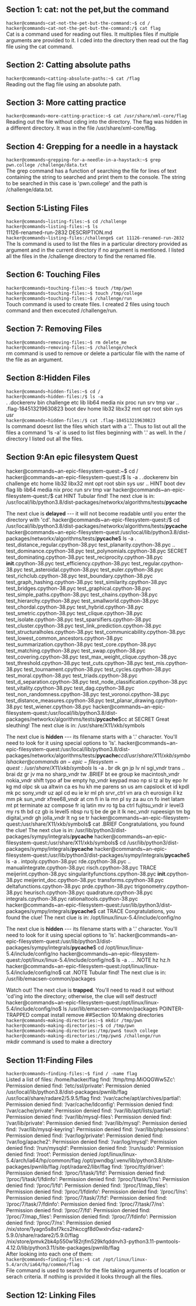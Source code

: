 ## Section 1: cat: not the pet,but the command
`hacker@commands~cat-not-the-pet-but-the-command:~$ cd /`
<br/>
`hacker@commands~cat-not-the-pet-but-the-command:/$ cat flag`
<br/>
Cat is a command used for reading out files. It multiplies files if multiple arguments are provided to it. I cded into the directory then read out the flag file using the cat command.
## Section 2: Catting absolute paths
`hacker@commands~catting-absolute-paths:~$ cat /flag`
<br/>
Reading out the flag file using an absolute path.
## Section 3: More catting practice
`hacker@commands~more-catting-practice:~$ cat /usr/share/xml-core/flag`
<br/>
Reading out the file without cding into the directory. The flag was hidden in a different directory. It was in the file /usr/share/xml-core/flag.
## Section 4: Grepping for a needle in a haystack
`hacker@commands~grepping-for-a-needle-in-a-haystack:~$ grep pwn.college /challenge/data.txt`
<br/>
The grep command has a function of searching  the file for lines of text containing the string to searched and print them to the console. The string to be searched in this case is 'pwn.college' and the path is /challenge/data.txt.
## Section 5:Listing Files
`hacker@commands~listing-files:~$ cd /challenge`
<br/>
`hacker@commands~listing-files:~$ ls`
<br/>
11126-renamed-run-2832  DESCRIPTION.md
<br/>
`hacker@commands~listing-files:/challenge$ cat 11126-renamed-run-2832`
<br/>
The ls command is used to list the files in a particular directory provided as argument and in the current directory if no argument is mentioned. I listed all the files in the /challenge directory to find the renamed file.
## Section 6: Touching Files
`hacker@commands~touching-files:~$ touch /tmp/pwn`
<br/>
`hacker@commands~touching-files:~$ touch /tmp/college`
<br/>
`hacker@commands~touching-files:~$ /challenge/run`
<br/>
Touch command is used to create files. I created 2 files using touch command and then excecuted /challenge/run.
## Section 7: Removing Files
`hacker@commands~removing-files:~$ rm delete_me`
<br/>
`hacker@commands~removing-files:~$ /challenge/check`
<br/>
rm command is used to remove or delete a particular file with the name of the file as an argument.
## Section 8:Hidden Files
`hacker@commands~hidden-files:~$ cd /`
<br/>
`hacker@commands~hidden-files:/$ ls -a`
<br/>
.   .dockerenv             bin   challenge  etc   lib    lib64   media  nix  proc  run   srv  tmp  var
..  .flag-184513219630823  boot  dev        home  lib32  libx32  mnt    opt  root  sbin  sys  usr
<br/>
`hacker@commands~hidden-files:/$ cat .flag-184513219630823`
<br/>
ls command doesnt list the files which start with a '.'. Thus to list out all the files a command 'ls -a' is used to list files beginning with '.' as well.
In the / directory I listed out all the files.
## Section 9:An epic filesystem Quest
hacker@commands~an-epic-filesystem-quest:~$ cd /
hacker@commands~an-epic-filesystem-quest:/$ ls -a
.   .dockerenv  bin   challenge  etc   home  lib32  libx32  mnt  opt   root  sbin  sys  usr
..  HINT        boot  dev        flag  lib   lib64  media   nix  proc  run   srv   tmp  var
hacker@commands~an-epic-filesystem-quest:/$ cat HINT
Tubular find!
The next clue is in: /usr/local/lib/python3.8/dist-packages/networkx/algorithms/tests/__pycache__

The next clue is **delayed** --- it will not become readable until you enter the directory with 'cd'.
hacker@commands~an-epic-filesystem-quest:/$ cd /usr/local/lib/python3.8/dist-packages/networkx/algorithms/tests/__pycache__
hacker@commands~an-epic-filesystem-quest:/usr/local/lib/python3.8/dist-packages/networkx/algorithms/tests/__pycache__$ ls -a
.                                      test_distance_regular.cpython-38.pyc         test_planarity.cpython-38.pyc
..                                     test_dominance.cpython-38.pyc                test_polynomials.cpython-38.pyc
SECRET                                 test_dominating.cpython-38.pyc               test_reciprocity.cpython-38.pyc
__init__.cpython-38.pyc                test_efficiency.cpython-38.pyc               test_regular.cpython-38.pyc
test_asteroidal.cpython-38.pyc         test_euler.cpython-38.pyc                    test_richclub.cpython-38.pyc
test_boundary.cpython-38.pyc           test_graph_hashing.cpython-38.pyc            test_similarity.cpython-38.pyc
test_bridges.cpython-38.pyc            test_graphical.cpython-38.pyc                test_simple_paths.cpython-38.pyc
test_chains.cpython-38.pyc             test_hierarchy.cpython-38.pyc                test_smallworld.cpython-38.pyc
test_chordal.cpython-38.pyc            test_hybrid.cpython-38.pyc                   test_smetric.cpython-38.pyc
test_clique.cpython-38.pyc             test_isolate.cpython-38.pyc                  test_sparsifiers.cpython-38.pyc
test_cluster.cpython-38.pyc            test_link_prediction.cpython-38.pyc          test_structuralholes.cpython-38.pyc
test_communicability.cpython-38.pyc    test_lowest_common_ancestors.cpython-38.pyc  test_summarization.cpython-38.pyc
test_core.cpython-38.pyc               test_matching.cpython-38.pyc                 test_swap.cpython-38.pyc
test_covering.cpython-38.pyc           test_max_weight_clique.cpython-38.pyc        test_threshold.cpython-38.pyc
test_cuts.cpython-38.pyc               test_mis.cpython-38.pyc                      test_tournament.cpython-38.pyc
test_cycles.cpython-38.pyc             test_moral.cpython-38.pyc                    test_triads.cpython-38.pyc
test_d_separation.cpython-38.pyc       test_node_classification.cpython-38.pyc      test_vitality.cpython-38.pyc
test_dag.cpython-38.pyc                test_non_randomness.cpython-38.pyc           test_voronoi.cpython-38.pyc
test_distance_measures.cpython-38.pyc  test_planar_drawing.cpython-38.pyc           test_wiener.cpython-38.pyc
hacker@commands~an-epic-filesystem-quest:/usr/local/lib/python3.8/dist-packages/networkx/algorithms/tests/__pycache__$cc
at SECRET
Great sleuthing!
The next clue is in: /usr/share/X11/xkb/symbols

The next clue is **hidden** --- its filename starts with a '.' character. You'll need to look for it using special options to 'ls'.
hacker@commands~an-epic-filesystem-quest:/usr/local/lib/python3.8/dist-packages/networkx/algorithms/tests/__pycache__$ccd /usr/share/X11/xkb/symbols
hacker@commands~an-epic-filesystem-quest:/usr/share/X11/xkb/symbols$ ls -a
.       br            dk            gn          jp      lv              nl          sgi_vndr    trans
..      brai          dz            gr          jv      ma              no          sharp_vndr  tw
.BRIEF  bt            ee            group       ke      macintosh_vndr  nokia_vndr  shift       typo
af      bw            empty         hp_vndr     keypad  mao             np          si          tz
al      by            epo           hr          kg      md              olpc        sk          ua
altwin  ca            es            hu          kh      me              parens      sn          us
am      capslock      et            id          kpdl    mk              pc          sony_vndr   uz
apl     cd            eu            ie          kr      ml              ph          srvr_ctrl   vn
ara     ch            eurosign      il          kz      mm              pk          sun_vndr    xfree68_vndr
at      cm            fi            in          la      mn              pl          sy          za
au      cn            fo            inet        latam   mt              pt          terminate
az      compose       fr            iq          latin   mv              ro          tg
ba      ctrl          fujitsu_vndr  ir          level3  my              rs          th
bd      cz            gb            is          level5  nbsp            ru          tj
be      de            ge            it          lk      nec_vndr        rupeesign   tm
bg      digital_vndr  gh            jolla_vndr  lt      ng              se          tr
hacker@commands~an-epic-filesystem-quest:/usr/share/X11/xkb/symbols$ cat .BRIEF
Congratulations, you found the clue!
The next clue is in: /usr/lib/python3/dist-packages/sympy/integrals/__pycache__
hacker@commands~an-epic-filesystem-quest:/usr/share/X11/xkb/symbols$ cd /usr/lib/python3/dist-packages/sympy/integrals/__pycache__
hacker@commands~an-epic-filesystem-quest:/usr/lib/python3/dist-packages/sympy/integrals/__pycache__$ ls -a
.                              intpoly.cpython-38.pyc          rde.cpython-38.pyc
..                             manualintegrate.cpython-38.pyc  risch.cpython-38.pyc
TRACE                          meijerint.cpython-38.pyc        singularityfunctions.cpython-38.pyc
__init__.cpython-38.pyc        meijerint_doc.cpython-38.pyc    transforms.cpython-38.pyc
deltafunctions.cpython-38.pyc  prde.cpython-38.pyc             trigonometry.cpython-38.pyc
heurisch.cpython-38.pyc        quadrature.cpython-38.pyc
integrals.cpython-38.pyc       rationaltools.cpython-38.pyc
hacker@commands~an-epic-filesystem-quest:/usr/lib/python3/dist-packages/sympy/integrals/__pycache__$ cat TRACE
Congratulations, you found the clue!
The next clue is in: /opt/linux/linux-5.4/include/config/no

The next clue is **hidden** --- its filename starts with a '.' character. You'll need to look for it using special options to 'ls'.
hacker@commands~an-epic-filesystem-quest:/usr/lib/python3/dist-packages/sympy/integrals/__pycache__$ cd /opt/linux/linux-5.4/include/config/no
hacker@commands~an-epic-filesystem-quest:/opt/linux/linux-5.4/include/config/no$ ls -a
.  ..  .NOTE  hz  hz.h
hacker@commands~an-epic-filesystem-quest:/opt/linux/linux-5.4/include/config/no$ cat .NOTE
Tubular find!
The next clue is in: /usr/lib/emacsen-common/packages

Watch out! The next clue is **trapped**. You'll need to read it out without 'cd'ing into the directory; otherwise, the clue will self destruct!
hacker@commands~an-epic-filesystem-quest:/opt/linux/linux-5.4/include/config/no$ ls /usr/lib/emacsen-common/packages
POINTER-TRAPPED  compat  install  remove
##Section 10:Making directories
`hacker@commands~making-directories:~$ mkdir /tmp/pwn`
<br/>
`hacker@commands~making-directories:~$ cd /tmp/pwn`
<br/>
`hacker@commands~making-directories:/tmp/pwn$ touch college`
<br/>
`hacker@commands~making-directories:/tmp/pwn$ /challenge/run`
<br/>
mkdir command is used to make a directory 
## Section 11:Finding Files
`hacker@commands~finding-files:~$ find / -name flag`
<br/>
Listed a list of files:
/home/hacker/flag
find: ‘/tmp/tmp.MiOQGWw5Zc’: Permission denied
find: ‘/etc/ssl/private’: Permission denied
/usr/local/lib/python3.8/dist-packages/pwnlib/flag
/usr/local/share/radare2/5.9.5/flag
find: ‘/var/cache/apt/archives/partial’: Permission denied
find: ‘/var/cache/ldconfig’: Permission denied
find: ‘/var/cache/private’: Permission denied
find: ‘/var/lib/apt/lists/partial’: Permission denied
find: ‘/var/lib/mysql-files’: Permission denied
find: ‘/var/lib/private’: Permission denied
find: ‘/var/lib/mysql’: Permission denied
find: ‘/var/lib/mysql-keyring’: Permission denied
find: ‘/var/lib/php/sessions’: Permission denied
find: ‘/var/log/private’: Permission denied
find: ‘/var/log/apache2’: Permission denied
find: ‘/var/log/mysql’: Permission denied
find: ‘/run/mysqld’: Permission denied
find: ‘/run/sudo’: Permission denied
find: ‘/root’: Permission denied
/opt/linux/linux-5.4/arch/ia64/hp/common/flag
/opt/pwndbg/.venv/lib/python3.8/site-packages/pwnlib/flag
/opt/radare2/libr/flag
find: ‘/proc/tty/driver’: Permission denied
find: ‘/proc/1/task/1/fd’: Permission denied
find: ‘/proc/1/task/1/fdinfo’: Permission denied
find: ‘/proc/1/task/1/ns’: Permission denied
find: ‘/proc/1/fd’: Permission denied
find: ‘/proc/1/map_files’: Permission denied
find: ‘/proc/1/fdinfo’: Permission denied
find: ‘/proc/1/ns’: Permission denied
find: ‘/proc/7/task/7/fd’: Permission denied
find: ‘/proc/7/task/7/fdinfo’: Permission denied
find: ‘/proc/7/task/7/ns’: Permission denied
find: ‘/proc/7/fd’: Permission denied
find: ‘/proc/7/map_files’: Permission denied
find: ‘/proc/7/fdinfo’: Permission denied
find: ‘/proc/7/ns’: Permission denied
/nix/store/1yagn5s8sf7kcs2hkccgf8d0wxlrv5sz-radare2-5.9.0/share/radare2/5.9.0/flag
/nix/store/pmvk2bk4p550w182rjfm529kfqddnvh3-python3.11-pwntools-4.12.0/lib/python3.11/site-packages/pwnlib/flag
<br/>
After looking into each one of them:
<br/>
`hacker@commands~finding-files:~$ cat /opt/linux/linux-5.4/arch/ia64/hp/common/flag`
<br/>
File command is used to search for the file taking arguments of location or serach criteria. If nothing is provided it looks through all the files.
## Section 12: Linking Files



